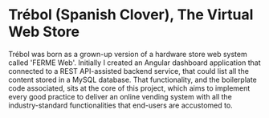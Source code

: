 # Trébol (Spanish Clover), The Virtual Web Store

Trébol was born as a grown-up version of a hardware store web system called 'FERME Web'. Initially I created an Angular dashboard application that connected to a REST API-assisted backend service, that could list all the content stored in a MySQL database. 
That functionality, and the boilerplate code associated, sits at the core of this project, which aims to implement every good practice to deliver an online vending system with all the industry-standard functionalities that end-users are accustomed to.